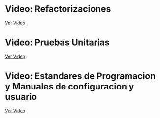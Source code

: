  # Video: Refactorizaciones
[Ver Video](https://epnecuador.sharepoint.com/:v:/s/grabaciones358/EcsC6XpRYY1Ek9C8uFX4LgMB3fDv5lViKS7H0jjgUSIWpA?e=HGN3Im)

# Video: Pruebas Unitarias
[Ver Video](https://epnecuador.sharepoint.com/:v:/s/grabaciones358/EcWG5tPJfm1BiFlR_hZ5P08B_17HM-L4FenRcbGwWt2POw?e=hbrAGg)

# Video: Estandares de Programacion y Manuales de configuracion y usuario
[Ver Video](https://epnecuador.sharepoint.com/:v:/s/grabaciones358/EQWr3xGDtq5EhlB8fwvRYOgBPLqweOzsu06EYTFc4yslCQ?e=GP9IWU)
